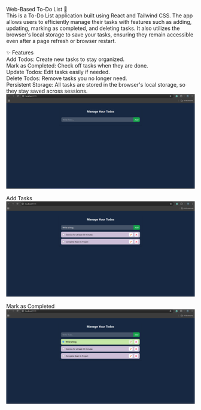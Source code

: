 Web-Based To-Do List 📝 <br>
This is a To-Do List application built using React and Tailwind CSS. The app allows users to efficiently manage their tasks with features such as adding, updating, marking as completed, and deleting tasks. It also utilizes the browser's local storage to save your tasks, ensuring they remain accessible even after a page refresh or browser restart.

✨ Features <br>
Add Todos: Create new tasks to stay organized.<br>
Mark as Completed: Check off tasks when they are done.<br>
Update Todos: Edit tasks easily if needed.<br>
Delete Todos: Remove tasks you no longer need.<br>
Persistent Storage: All tasks are stored in the browser's local storage, so they stay saved across sessions.<be>
<br>
![image_alt](https://github.com/rutujagadhave19/react-todo-list/blob/main/Images/Img2.png)

Add Tasks
![image_alt](https://github.com/rutujagadhave19/react-todo-list/blob/main/Images/Img3.png)

Mark as Completed
![image_alt](https://github.com/rutujagadhave19/react-todo-list/blob/main/Images/Img1.png)

